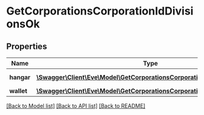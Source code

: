 # GetCorporationsCorporationIdDivisionsOk

## Properties
Name | Type | Description | Notes
------------ | ------------- | ------------- | -------------
**hangar** | [**\Swagger\Client\Eve\Model\GetCorporationsCorporationIdDivisionsHangar[]**](GetCorporationsCorporationIdDivisionsHangar.md) | hangar array | [optional] 
**wallet** | [**\Swagger\Client\Eve\Model\GetCorporationsCorporationIdDivisionsWallet[]**](GetCorporationsCorporationIdDivisionsWallet.md) | wallet array | [optional] 

[[Back to Model list]](../README.md#documentation-for-models) [[Back to API list]](../README.md#documentation-for-api-endpoints) [[Back to README]](../README.md)


